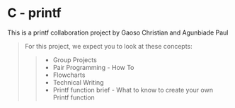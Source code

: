 # C - printf

This is a printf collaboration project by Gaoso Christian and Agunbiade Paul

> For this project, we expect you to look at these concepts:
>
> > - Group Projects
> > - Pair Programming - How To
> > - Flowcharts
> > - Technical Writing
> > - Printf function brief - What to know to create your own Printf function

